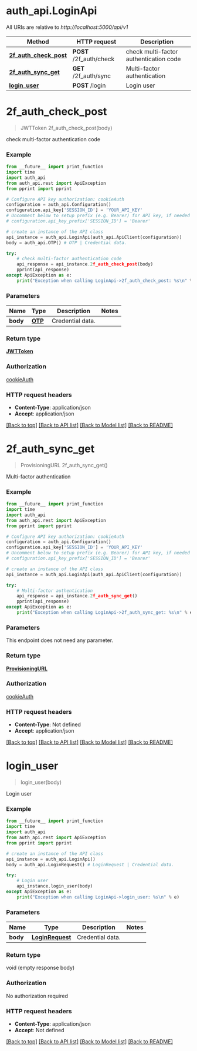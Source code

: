 # auth_api.LoginApi

All URIs are relative to *http://localhost:5000/api/v1*

Method | HTTP request | Description
------------- | ------------- | -------------
[**2f_auth_check_post**](LoginApi.md#2f_auth_check_post) | **POST** /2f_auth/check | check multi-factor authentication code
[**2f_auth_sync_get**](LoginApi.md#2f_auth_sync_get) | **GET** /2f_auth/sync | Multi-factor authentication
[**login_user**](LoginApi.md#login_user) | **POST** /login | Login user

# **2f_auth_check_post**
> JWTToken 2f_auth_check_post(body)

check multi-factor authentication code

### Example
```python
from __future__ import print_function
import time
import auth_api
from auth_api.rest import ApiException
from pprint import pprint

# Configure API key authorization: cookieAuth
configuration = auth_api.Configuration()
configuration.api_key['SESSION_ID'] = 'YOUR_API_KEY'
# Uncomment below to setup prefix (e.g. Bearer) for API key, if needed
# configuration.api_key_prefix['SESSION_ID'] = 'Bearer'

# create an instance of the API class
api_instance = auth_api.LoginApi(auth_api.ApiClient(configuration))
body = auth_api.OTP() # OTP | Credential data.

try:
    # check multi-factor authentication code
    api_response = api_instance.2f_auth_check_post(body)
    pprint(api_response)
except ApiException as e:
    print("Exception when calling LoginApi->2f_auth_check_post: %s\n" % e)
```

### Parameters

Name | Type | Description  | Notes
------------- | ------------- | ------------- | -------------
 **body** | [**OTP**](OTP.md)| Credential data. | 

### Return type

[**JWTToken**](JWTToken.md)

### Authorization

[cookieAuth](../README.md#cookieAuth)

### HTTP request headers

 - **Content-Type**: application/json
 - **Accept**: application/json

[[Back to top]](#) [[Back to API list]](../README.md#documentation-for-api-endpoints) [[Back to Model list]](../README.md#documentation-for-models) [[Back to README]](../README.md)

# **2f_auth_sync_get**
> ProvisioningURL 2f_auth_sync_get()

Multi-factor authentication

### Example
```python
from __future__ import print_function
import time
import auth_api
from auth_api.rest import ApiException
from pprint import pprint

# Configure API key authorization: cookieAuth
configuration = auth_api.Configuration()
configuration.api_key['SESSION_ID'] = 'YOUR_API_KEY'
# Uncomment below to setup prefix (e.g. Bearer) for API key, if needed
# configuration.api_key_prefix['SESSION_ID'] = 'Bearer'

# create an instance of the API class
api_instance = auth_api.LoginApi(auth_api.ApiClient(configuration))

try:
    # Multi-factor authentication
    api_response = api_instance.2f_auth_sync_get()
    pprint(api_response)
except ApiException as e:
    print("Exception when calling LoginApi->2f_auth_sync_get: %s\n" % e)
```

### Parameters
This endpoint does not need any parameter.

### Return type

[**ProvisioningURL**](ProvisioningURL.md)

### Authorization

[cookieAuth](../README.md#cookieAuth)

### HTTP request headers

 - **Content-Type**: Not defined
 - **Accept**: application/json

[[Back to top]](#) [[Back to API list]](../README.md#documentation-for-api-endpoints) [[Back to Model list]](../README.md#documentation-for-models) [[Back to README]](../README.md)

# **login_user**
> login_user(body)

Login user

### Example
```python
from __future__ import print_function
import time
import auth_api
from auth_api.rest import ApiException
from pprint import pprint

# create an instance of the API class
api_instance = auth_api.LoginApi()
body = auth_api.LoginRequest() # LoginRequest | Credential data.

try:
    # Login user
    api_instance.login_user(body)
except ApiException as e:
    print("Exception when calling LoginApi->login_user: %s\n" % e)
```

### Parameters

Name | Type | Description  | Notes
------------- | ------------- | ------------- | -------------
 **body** | [**LoginRequest**](LoginRequest.md)| Credential data. | 

### Return type

void (empty response body)

### Authorization

No authorization required

### HTTP request headers

 - **Content-Type**: application/json
 - **Accept**: Not defined

[[Back to top]](#) [[Back to API list]](../README.md#documentation-for-api-endpoints) [[Back to Model list]](../README.md#documentation-for-models) [[Back to README]](../README.md)


